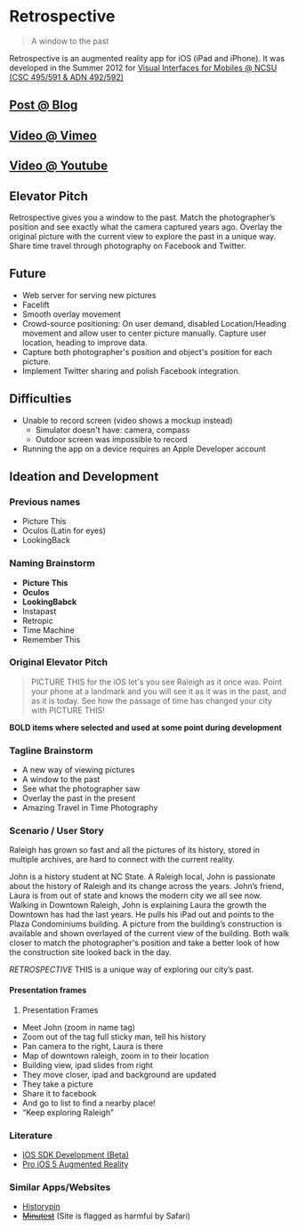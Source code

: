 # Retrospective
>	A window to the past

Retrospective is an augmented reality app for iOS (iPad and iPhone). It was developed in the Summer 2012 for [Visual Interfaces for Mobiles @ NCSU (CSC 495/591 & ADN 492/592)](http://mobiclass.csc.ncsu.edu/)

## [Post @ Blog](http://mobiclass.csc.ncsu.edu/2012/06/project-retrospective.html)

## [Video @ Vimeo](http://vimeo.com/44747132)

## [Video @ Youtube](http://youtu.be/_ldykSTu7kg)

## Elevator Pitch
Retrospective gives you a window to the past. Match the photographer’s position and see exactly what the camera captured years ago. Overlay the original picture with the current view to explore the past in a unique way. Share time travel through photography on Facebook and Twitter.

## Future

*	Web server for serving new pictures
*	Facelift
*	Smooth overlay movement
*	Crowd-source positioning: On user demand, disabled Location/Heading movement and allow user to center picture manually. Capture user location, heading to improve data.
*	Capture both photographer's position and object's position for each picture.
*	Implement Twitter sharing and polish Facebook integration.

## Difficulties
*	Unable to record screen (video shows a mockup instead)
	*	Simulator doesn't have: camera, compass
	*	Outdoor screen was impossible to record
*	Running the app on a device requires an Apple Developer account

## Ideation and Development

### Previous names

*	Picture This
*	Oculos (Latin for eyes)
*	LookingBack

### Naming Brainstorm

*	**Picture This**
*	**Oculos**
*	**LookingBabck**
*	Instapast
*	Retropic
*	Time Machine
*	Remember This

### Original Elevator Pitch

>	PICTURE THIS for the iOS let's you see Raleigh as it once was. Point your phone at a landmark and you will see it as it was in the past, and as it is today. See how the passage of time has changed your city with PICTURE THIS!

**BOLD items where selected and used at some point during development**

### Tagline Brainstorm

*	A new way of viewing pictures
*	A window to the past
*	See what the photographer saw
*	Overlay the past in the present
*	Amazing Travel in Time Photography

### Scenario / User Story

Raleigh has grown so fast and all the pictures of its history, stored in multiple archives, are hard to connect with the current reality.

John is a history student at NC State. A Raleigh local, John is passionate about the history of Raleigh and its change across the years. John’s friend, Laura is from out of state and knows the modern city we all see now. Walking in Downtown Raleigh, John is explaining Laura the growth the Downtown has had the last years. He pulls his iPad out and points to the Plaza Condominiums building. A picture from the building’s construction is available and shown overlayed of the current view of the building. Both walk closer to match the photographer's position and take a better look of how the construction site looked back in the day.

_RETROSPECTIVE_ THIS is a unique way of exploring our city’s past.

#### Presentation frames

1.	Presentation Frames
*	Meet John (zoom in name tag)
*	Zoom out of the tag full sticky man, tell his history
*	Pan camera to the right, Laura is there
*	Map of downtown raleigh, zoom in to their location
*	Building view, ipad slides from right
*	They move closer, ipad and background are updated
*	They take a picture
*	Share it to facebook
*	And go to list to find a nearby place!
*	“Keep exploring Raleigh”

### Literature

*	[IOS SDK Development (Beta)](http://pragprog.com/book/adios/ios-sdk-development)
*	[Pro iOS 5 Augmented Reality](http://www.amazon.com/Pro-iOS-5-Augmented-Reality/dp/1430239123)

### Similar Apps/Websites

*	[Historypin](http://www.historypin.com/)
*	[~~Minutest~~](http://minutest.com/3153/window-to-the-past-of-washington-54-pics/) (Site is flagged as harmful by Safari)